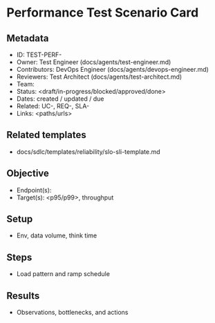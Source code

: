 # Performance Test Scenario Card

## Metadata

- ID: TEST-PERF-<id>
- Owner: Test Engineer (docs/agents/test-engineer.md)
- Contributors: DevOps Engineer (docs/agents/devops-engineer.md)
- Reviewers: Test Architect (docs/agents/test-architect.md)
- Team: <team>
- Status: <draft/in-progress/blocked/approved/done>
- Dates: created <YYYY-MM-DD> / updated <YYYY-MM-DD> / due <YYYY-MM-DD>
- Related: UC-<id>, REQ-<id>, SLA-<id>
- Links: <paths/urls>


## Related templates

- docs/sdlc/templates/reliability/slo-sli-template.md


## Objective

- Endpoint(s): <list>
- Target(s): <p95/p99>, throughput


## Setup

- Env, data volume, think time


## Steps

- Load pattern and ramp schedule


## Results

- Observations, bottlenecks, and actions
